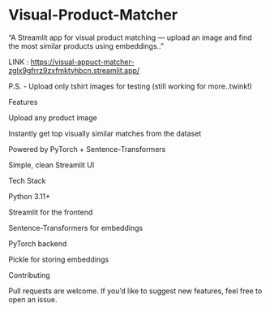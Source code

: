 # Visual-Product-Matcher
“A Streamlit app for visual product matching — upload an image and find the most similar products using embeddings..”

LINK : https://visual-appuct-matcher-zglx9gfrrz9zxfmktvhbcn.streamlit.app/

P.S. - Upload only tshirt images for testing (still working for more..twink!)

Features

 Upload any product image

 Instantly get top visually similar matches from the dataset

 Powered by PyTorch + Sentence-Transformers

 Simple, clean Streamlit UI

 Tech Stack

Python 3.11+

Streamlit
 for the frontend

Sentence-Transformers
 for embeddings

PyTorch
 backend

Pickle for storing embeddings

Contributing

Pull requests are welcome.
If you’d like to suggest new features, feel free to open an issue.
